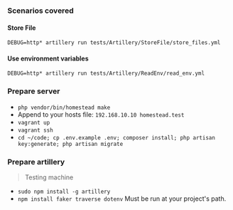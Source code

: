 ### Scenarios covered
#### Store File
`DEBUG=http* artillery run tests/Artillery/StoreFile/store_files.yml`
#### Use environment variables
`DEBUG=http* artillery run tests/Artillery/ReadEnv/read_env.yml`

### Prepare server
- `php vendor/bin/homestead make`
 - Append to your hosts file: `192.168.10.10 homestead.test`
- `vagrant up`
- `vagrant ssh`
- `cd ~/code; cp .env.example .env; composer install; php artisan key:generate; php artisan migrate`

### Prepare artillery
> Testing machine
- `sudo npm install -g artillery`
- `npm install faker traverse dotenv` Must be run at your project's path.
